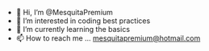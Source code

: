 - 👋 Hi, I’m @MesquitaPremium
- 👀 I’m interested in coding best practices
- 🌱 I’m currently learning the basics
- 📫 How to reach me ... mesquitapremium@hotmail.com

<!---
MesquitaPremium/MesquitaPremium is a ✨ special ✨ repository because its `README.md` (this file) appears on your GitHub profile.
You can click the Preview link to take a look at your changes.
--->
